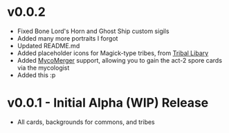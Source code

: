# v0.0.2
- Fixed Bone Lord's Horn and Ghost Ship custom sigils
- Added many more portraits I forgot
- Updated README.md
- Added placeholder icons for Magick-type tribes, from [Tribal Libary](https://thunderstore.io/c/inscryption/p/The_Unwanted_but_Useful_Libraries/Tribal_Libary/)
- Added [MycoMerger](https://thunderstore.io/c/inscryption/p/RykeDaxter/MycoMerger/) support, allowing you to gain the act-2 spore cards via the mycologist
- Added this :p
# v0.0.1 - Initial Alpha (WIP) Release
- All cards, backgrounds for commons, and tribes